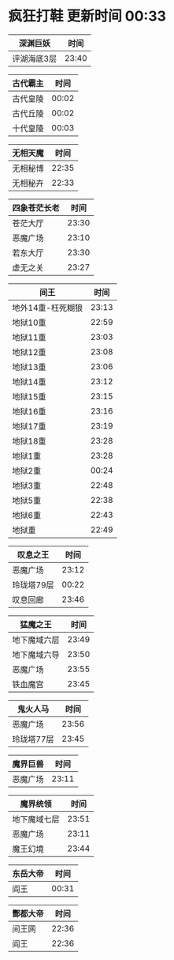 # 疯狂打鞋 更新时间 00:33

| 深渊巨妖   | 时间    |
|--------|-------|
| 评湖海底3层 | 23:40 |

| 古代霸主   | 时间    |
|--------|-------|
| 古代皇陵 | 00:02 |
| 古代丘陵 | 00:02 |
| 十代皇陵 | 00:03 |

| 无相天魔   | 时间    |
|--------|-------|
| 无相秘博 | 22:35 |
| 无相秘卉 | 22:33 |

| 四象苍茫长老   | 时间    |
|--------|-------|
| 苍茫大厅 | 23:30 |
| 恶魔广场 | 23:10 |
| 若东大厅 | 23:30 |
| 虚无之关 | 23:27 |

| 间王   | 时间    |
|--------|-------|
| 地外14重-枉死糊狼 | 23:13 |
| 地狱10重 | 22:59 |
| 地狱11重 | 23:03 |
| 地狱12重 | 23:08 |
| 地狱13重 | 23:06 |
| 地狱14重 | 23:12 |
| 地狱15重 | 23:15 |
| 地狱16重 | 23:16 |
| 地狱17重 | 23:19 |
| 地狱18重 | 23:28 |
| 地狱1重 | 23:28 |
| 地狱2重 | 00:24 |
| 地狱3重 | 22:48 |
| 地狱5重 | 22:38 |
| 地狱6重 | 22:43 |
| 地狱重 | 22:49 |

| 叹息之王   | 时间    |
|--------|-------|
| 恶魔广场 | 23:12 |
| 玲珑塔79层 | 00:22 |
| 叹息回廊 | 23:46 |

| 猛魔之王   | 时间    |
|--------|-------|
| 地下魔域六层 | 23:49 |
| 地下魔域六导 | 23:50 |
| 恶魔广场 | 23:55 |
| 铁血魔宫 | 23:45 |

| 鬼火人马   | 时间    |
|--------|-------|
| 恶魔广场 | 23:56 |
| 玲珑塔77层 | 23:45 |

| 魔界巨兽   | 时间    |
|--------|-------|
| 恶魔广场 | 23:11 |

| 魔界统领   | 时间    |
|--------|-------|
| 地下魔域七层 | 23:51 |
| 恶魔广场 | 23:11 |
| 魔王幻境 | 23:44 |

| 东岳大帝   | 时间    |
|--------|-------|
| 阎王 | 00:31 |

| 酆都大帝   | 时间    |
|--------|-------|
| 间王网 | 22:36 |
| 阎王 | 22:36 |